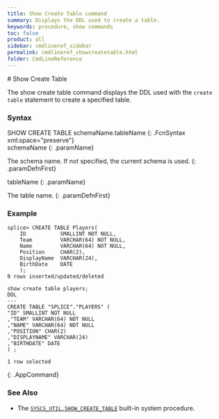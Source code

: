 ```yaml
---
title: Show Create Table command
summary: Displays the DDL used to create a table.
keywords: procedure, show commands
toc: false
product: all
sidebar: cmdlineref_sidebar
permalink: cmdlineref_showcreatetable.html
folder: CmdLineReference
---
```

<section>
<div class="TopicContent" data-swiftype-index="true" markdown="1">
# Show Create Table

The <span class="AppCommand">show create table</span> command displays the DDL used with the `create table`
statement to create a specified table.

### Syntax

<div class="fcnWrapperWide" markdown="1">
    SHOW CREATE TABLE schemaName.tableName
{: .FcnSyntax xml:space="preserve"}

</div>
<div class="paramList" markdown="1">
schemaName
{: .paramName}

The schema name. If not specified, the current schema is used.
{: .paramDefnFirst}

tableName
{: .paramName}

The table name.
{: .paramDefnFirst}

</div>


### Example

```
splice> CREATE TABLE Players(
    ID           SMALLINT NOT NULL,
    Team         VARCHAR(64) NOT NULL,
    Name         VARCHAR(64) NOT NULL,
    Position     CHAR(2),
    DisplayName  VARCHAR(24),
    BirthDate    DATE
    );
0 rows inserted/updated/deleted

show create table players;
DDL
---
CREATE TABLE "SPLICE"."PLAYERS" (
"ID" SMALLINT NOT NULL
,"TEAM" VARCHAR(64) NOT NULL
,"NAME" VARCHAR(64) NOT NULL
,"POSITION" CHAR(2)
,"DISPLAYNAME" VARCHAR(24)
,"BIRTHDATE" DATE
) ;

1 row selected
```
{: .AppCommand}

### See Also
* The [`SYSCS_UTIL.SHOW_CREATE_TABLE`](sqlref_sysprocs_showcreatetable.html)  built-in system procedure.

</div>
</section>
